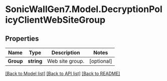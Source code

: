 # SonicWallGen7.Model.DecryptionPolicyClientWebSiteGroup

## Properties

Name | Type | Description | Notes
------------ | ------------- | ------------- | -------------
**Group** | **string** | Web site group. | [optional] 

[[Back to Model list]](../README.md#documentation-for-models) [[Back to API list]](../README.md#documentation-for-api-endpoints) [[Back to README]](../README.md)

